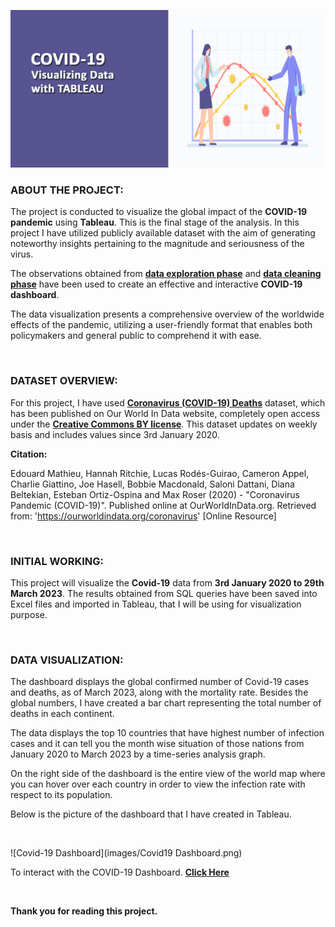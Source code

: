 ![](images/cover-photo-3.jpg)

### ABOUT THE PROJECT:

The project is conducted to visualize the global impact of the **COVID-19 pandemic** using **Tableau**. This is the final stage of the analysis. In this project I have utilized publicly available dataset with the aim of generating noteworthy insights pertaining to the magnitude and seriousness of the virus.

The observations obtained from [**data exploration phase**](https://nlaeeq.github.io/Covid19_DataExploration/) and [**data cleaning phase**](https://nlaeeq.github.io/Covid19_DataCleaning/) have been used to create an effective and interactive **COVID-19 dashboard**.

The data visualization presents a comprehensive overview of the worldwide effects of the pandemic, utilizing a user-friendly format that enables both policymakers and general public to comprehend it with ease.

<br>

### DATASET OVERVIEW:

For this project, I have used [**Coronavirus (COVID-19) Deaths**](https://ourworldindata.org/covid-deaths) dataset, which has been published on Our World In Data website, completely open access under the [**Creative Commons BY license**](https://creativecommons.org/licenses/by/4.0/). This dataset updates on weekly basis and includes values since 3rd January 2020.

**Citation:**

Edouard Mathieu, Hannah Ritchie, Lucas Rodés-Guirao, Cameron Appel, Charlie Giattino, Joe Hasell, Bobbie Macdonald, Saloni Dattani, Diana Beltekian, Esteban Ortiz-Ospina and Max Roser (2020) - "Coronavirus Pandemic (COVID-19)". Published online at OurWorldInData.org. Retrieved from: 'https://ourworldindata.org/coronavirus' [Online Resource]

<br>

### INITIAL WORKING:

This project will visualize the **Covid-19** data from **3rd January 2020 to 29th March 2023**. The results obtained from SQL queries have been saved into Excel files and imported in Tableau, that I will be using for visualization purpose.

<br>

### DATA VISUALIZATION:

The dashboard displays the global confirmed number of Covid-19 cases and deaths, as of March 2023, along with the mortality rate. Besides the global numbers, I have created a bar chart representing the total number of deaths in each continent. 

The data displays the top 10 countries that have highest number of infection cases and it can tell you the month wise situation of those nations from January 2020 to March 2023 by a time-series analysis graph.

On the right side of the dashboard is the entire view of the world map where you can hover over each country in order to view the infection rate with respect to its population.

Below is the picture of the dashboard that I have created in Tableau.

<br>

![Covid-19 Dashboard](images/Covid19 Dashboard.png)

To interact with the COVID-19 Dashboard. [**Click Here**](https://public.tableau.com/views/Covid-19DataVisualization_16831468357880/Dashboard1?)

<br>

**Thank you for reading this project.**

